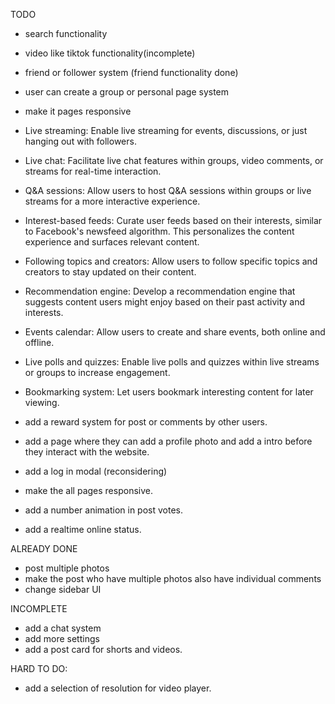 TODO

- search functionality
- video like tiktok functionality(incomplete)
- friend or follower system (friend functionality done)
- user can create a group or personal page system
- make it pages responsive
- Live streaming: Enable live streaming for events, discussions, or just hanging out with followers.
- Live chat: Facilitate live chat features within groups, video comments, or streams for real-time interaction.
- Q&A sessions: Allow users to host Q&A sessions within groups or live streams for a more interactive experience.
- Interest-based feeds: Curate user feeds based on their interests, similar to Facebook's newsfeed algorithm. This personalizes the content experience and surfaces relevant content.
- Following topics and creators: Allow users to follow specific topics and creators to stay updated on their content.
- Recommendation engine: Develop a recommendation engine that suggests content users might enjoy based on their past activity and interests.
- Events calendar: Allow users to create and share events, both online and offline.
- Live polls and quizzes: Enable live polls and quizzes within live streams or groups to increase engagement.
- Bookmarking system: Let users bookmark interesting content for later viewing.

- add a reward system for post or comments by other users.
- add a page where they can add a profile photo and add a intro before they interact with the website.

- add a log in modal (reconsidering)
- make the all pages responsive.

- add a number animation in post votes.
- add a realtime online status.

ALREADY DONE

- post multiple photos
- make the post who have multiple photos also have individual comments
- change sidebar UI

INCOMPLETE

- add a chat system
- add more settings
- add a post card for shorts and videos.

HARD TO DO:

- add a selection of resolution for video player.
